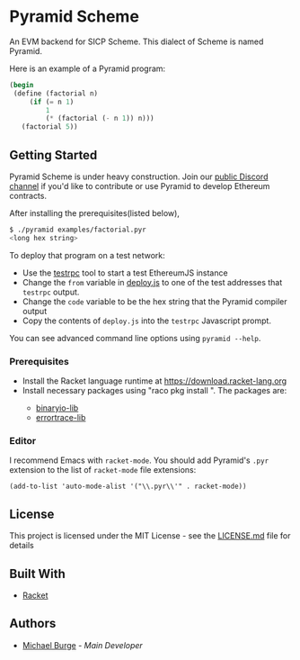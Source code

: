 # Pyramid Scheme

An EVM backend for SICP Scheme. This dialect of Scheme is named Pyramid.

Here is an example of a Pyramid program: 
```scheme
(begin
 (define (factorial n)
     (if (= n 1)
         1
         (* (factorial (- n 1)) n)))
   (factorial 5))

```

## Getting Started

Pyramid Scheme is under heavy construction. Join our [public Discord channel](https://discord.gg/854RH6x) if you'd like to contribute or use Pyramid to develop Ethereum contracts.

After installing the prerequisites(listed below), 

```bash
$ ./pyramid examples/factorial.pyr
<long hex string>
```

To deploy that program on a test network:
* Use the [testrpc](https://www.npmjs.com/package/ethereumjs-testrpc) tool to start a test EthereumJS instance
* Change the `from` variable in [deploy.js](deploy.js) to one of the test addresses that `testrpc` output.
* Change the `code` variable to be the hex string that the Pyramid compiler output
* Copy the contents of `deploy.js` into the `testrpc` Javascript prompt.

You can see advanced command line options using `pyramid --help`.

### Prerequisites

* Install the Racket language runtime at https://download.racket-lang.org
* Install necessary packages using "raco pkg install <name>". The packages are:
  * [binaryio-lib](https://docs.racket-lang.org/binaryio/index.html)
  * [errortrace-lib](https://docs.racket-lang.org/errortrace/using-errortrace.html)
  
### Editor

I recommend Emacs with `racket-mode`. You should add Pyramid's `.pyr` extension to the list of `racket-mode` file extensions:

```
(add-to-list 'auto-mode-alist '("\\.pyr\\'" . racket-mode))
```

## License

This project is licensed under the MIT License - see the [LICENSE.md](LICENSE.md) file for details

## Built With

* [Racket](http://racket-lang.org/)

## Authors

* [Michael Burge](https://twitter.com/taurineandcode) - *Main Developer*
